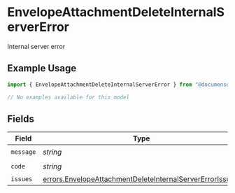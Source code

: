 # EnvelopeAttachmentDeleteInternalServerError

Internal server error

## Example Usage

```typescript
import { EnvelopeAttachmentDeleteInternalServerError } from "@documenso/sdk-typescript/models/errors";

// No examples available for this model
```

## Fields

| Field                                                                                                                                | Type                                                                                                                                 | Required                                                                                                                             | Description                                                                                                                          |
| ------------------------------------------------------------------------------------------------------------------------------------ | ------------------------------------------------------------------------------------------------------------------------------------ | ------------------------------------------------------------------------------------------------------------------------------------ | ------------------------------------------------------------------------------------------------------------------------------------ |
| `message`                                                                                                                            | *string*                                                                                                                             | :heavy_check_mark:                                                                                                                   | N/A                                                                                                                                  |
| `code`                                                                                                                               | *string*                                                                                                                             | :heavy_check_mark:                                                                                                                   | N/A                                                                                                                                  |
| `issues`                                                                                                                             | [errors.EnvelopeAttachmentDeleteInternalServerErrorIssue](../../models/errors/envelopeattachmentdeleteinternalservererrorissue.md)[] | :heavy_minus_sign:                                                                                                                   | N/A                                                                                                                                  |